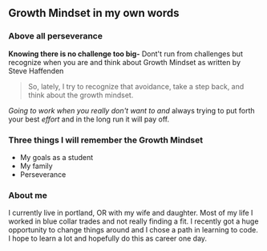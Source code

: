 ## Growth Mindset in my own words

### Above all perseverance

**Knowing there is no challenge too big-** Dont't run from challenges but recognize when you are and think about Growth Mindset as written by Steve Haffenden
>So, lately, I try to recognize that avoidance, take a step back, and think about the growth mindset.



_Going to work when you really don't want to and_
always trying to put forth your best _effort_ and in the long run it will pay off.


### Three things I will remember the Growth Mindset

- My goals as a student
- My family
- Perseverance

### About me 

I currently live in portland, OR with my wife and daughter. Most of my life I worked in blue collar trades and not really finding a fit. I recently got a huge opportunity to change things around and I chose a path in learning to code. I hope to learn a lot and hopefully do this as career one day.


